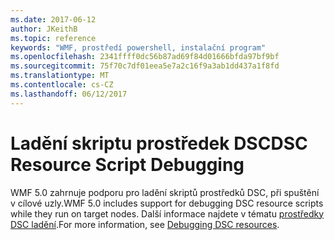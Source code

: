 ```yaml
---
ms.date: 2017-06-12
author: JKeithB
ms.topic: reference
keywords: "WMF, prostředí powershell, instalační program"
ms.openlocfilehash: 2341ffff0dc56b87ad69f84d01666bfda97bf9bf
ms.sourcegitcommit: 75f70c7df01eea5e7a2c16f9a3ab1dd437a1f8fd
ms.translationtype: MT
ms.contentlocale: cs-CZ
ms.lasthandoff: 06/12/2017
---
```

# <a name="dsc-resource-script-debugging"></a><span data-ttu-id="030a8-102">Ladění skriptu prostředek DSC</span><span class="sxs-lookup"><span data-stu-id="030a8-102">DSC Resource Script Debugging</span></span>

<span data-ttu-id="030a8-103">WMF 5.0 zahrnuje podporu pro ladění skriptů prostředků DSC, při spuštění v cílové uzly.</span><span class="sxs-lookup"><span data-stu-id="030a8-103">WMF 5.0 includes support for debugging DSC resource scripts while they run on target nodes.</span></span>
<span data-ttu-id="030a8-104">Další informace najdete v tématu [prostředky DSC ladění](https://msdn.microsoft.com/powershell/dsc/debugresource).</span><span class="sxs-lookup"><span data-stu-id="030a8-104">For more information, see [Debugging DSC resources](https://msdn.microsoft.com/powershell/dsc/debugresource).</span></span>

